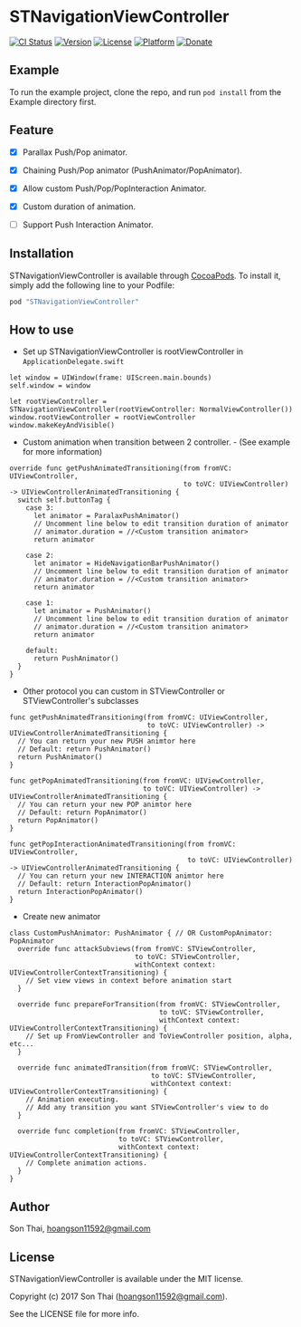 # STNavigationViewController

[![CI Status](http://img.shields.io/travis/son11592/STNavigationViewController.svg?style=flat)](https://travis-ci.org/son11592/STNavigationViewController)
[![Version](https://img.shields.io/cocoapods/v/STNavigationViewController.svg?style=flat)](http://cocoapods.org/pods/STNavigationViewController)
[![License](https://img.shields.io/cocoapods/l/STNavigationViewController.svg?style=flat)](http://cocoapods.org/pods/STNavigationViewController)
[![Platform](https://img.shields.io/cocoapods/p/STNavigationViewController.svg?style=flat)](http://cocoapods.org/pods/STNavigationViewController)
[![Donate](https://img.shields.io/badge/Donate-PayPal-green.svg)](https://www.paypal.me/sonacle/0.99)

## Example

To run the example project, clone the repo, and run `pod install` from the Example directory first.

## Feature

- [x] Parallax Push/Pop animator.
- [x] Chaining Push/Pop animator (PushAnimator/PopAnimator).
- [x] Allow custom Push/Pop/PopInteraction Animator.
- [x] Custom duration of animation.
- [ ] Support Push Interaction Animator.


## Installation

STNavigationViewController is available through [CocoaPods](http://cocoapods.org). To install
it, simply add the following line to your Podfile:

```ruby
pod "STNavigationViewController"
```

## How to use

- Set up STNavigationViewController is rootViewController in `ApplicationDelegate.swift`

```
let window = UIWindow(frame: UIScreen.main.bounds)
self.window = window

let rootViewController = STNavigationViewController(rootViewController: NormalViewController())
window.rootViewController = rootViewController
window.makeKeyAndVisible()
```

- Custom animation when transition between 2 controller. - (See example for more information)

```
override func getPushAnimatedTransitioning(from fromVC: UIViewController,
                                           to toVC: UIViewController) -> UIViewControllerAnimatedTransitioning {
  switch self.buttonTag {
    case 3:
      let animator = ParalaxPushAnimator()
      // Uncomment line below to edit transition duration of animator
      // animator.duration = //<Custom transition animator>
      return animator

    case 2:
      let animator = HideNavigationBarPushAnimator()
      // Uncomment line below to edit transition duration of animator
      // animator.duration = //<Custom transition animator>
      return animator

    case 1:
      let animator = PushAnimator()
      // Uncomment line below to edit transition duration of animator
      // animator.duration = //<Custom transition animator>
      return animator

    default:
      return PushAnimator()
  }
}
```

- Other protocol you can custom in STViewController or STViewController's subclasses

```
func getPushAnimatedTransitioning(from fromVC: UIViewController,
                                  to toVC: UIViewController) -> UIViewControllerAnimatedTransitioning {
  // You can return your new PUSH animtor here
  // Default: return PushAnimator()
  return PushAnimator()
}

func getPopAnimatedTransitioning(from fromVC: UIViewController,
                                 to toVC: UIViewController) -> UIViewControllerAnimatedTransitioning {
  // You can return your new POP animtor here
  // Default: return PopAnimator()
  return PopAnimator()
}

func getPopInteractionAnimatedTransitioning(from fromVC: UIViewController,
                                            to toVC: UIViewController) -> UIViewControllerAnimatedTransitioning {
  // You can return your new INTERACTION animtor here
  // Default: return InteractionPopAnimator()
  return InteractionPopAnimator()
}

```

- Create new animator
```
class CustomPushAnimator: PushAnimator { // OR CustomPopAnimator: PopAnimator
  override func attackSubviews(from fromVC: STViewController,
                               to toVC: STViewController,
                               withContext context: UIViewControllerContextTransitioning) {
    // Set view views in context before animation start
  }

  override func prepareForTransition(from fromVC: STViewController,
                                     to toVC: STViewController,
                                     withContext context: UIViewControllerContextTransitioning) {
    // Set up FromViewController and ToViewController position, alpha, etc...
  }

  override func animatedTransition(from fromVC: STViewController,
                                   to toVC: STViewController,
                                   withContext context: UIViewControllerContextTransitioning) {
    // Animation executing.
    // Add any transition you want STViewController's view to do
  }

  override func completion(from fromVC: STViewController,
                           to toVC: STViewController,
                           withContext context: UIViewControllerContextTransitioning) {
    // Complete animation actions.
  }
}

```


## Author

Son Thai, hoangson11592@gmail.com

## License

STNavigationViewController is available under the MIT license. 

Copyright (c) 2017 Son Thai (hoangson11592@gmail.com).

See the LICENSE file for more info.

